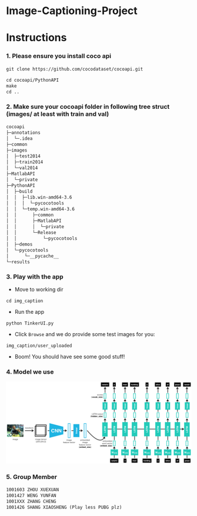 # Image-Captioning-Project

# Instructions
### 1. Please ensure you install coco api
```
git clone https://github.com/cocodataset/cocoapi.git
```
```
cd cocoapi/PythonAPI
make
cd ..
```
### 2. Make sure your cocoapi folder in following tree struct (images/ at least with train and val)
```
cocoapi
├─annotations
│  └─.idea
├─common
├─images
│  ├─test2014
│  ├─train2014
│  └─val2014
├─MatlabAPI
│  └─private
├─PythonAPI
│  ├─build
│  │  ├─lib.win-amd64-3.6
│  │  │  └─pycocotools
│  │  └─temp.win-amd64-3.6
│  │      ├─common
│  │      ├─MatlabAPI
│  │      │  └─private
│  │      └─Release
│  │          └─pycocotools
│  ├─demos
│  └─pycocotools
│      └─__pycache__
└─results
```

### 3. Play with the app

* Move to working dir
```
cd img_caption
```
* Run the app
```
python TinkerUI.py
```
* Click ```Browse``` and we do provide some test images for you:
```
img_caption/user_uploaded
```
* Boom! You should have see some good stuff!

### 4. Model we use
![alt text](https://github.com/Joe627487136/img_caption_project/blob/master/img_caption/images/encoder-decoder.png)
### 5. Group Member

```
1001603 ZHOU XUEXUAN
1001427 WENG YUNFAN
1001XXX ZHANG CHENG
1001426 SHANG XIAOSHENG (Play less PUBG plz)
```






